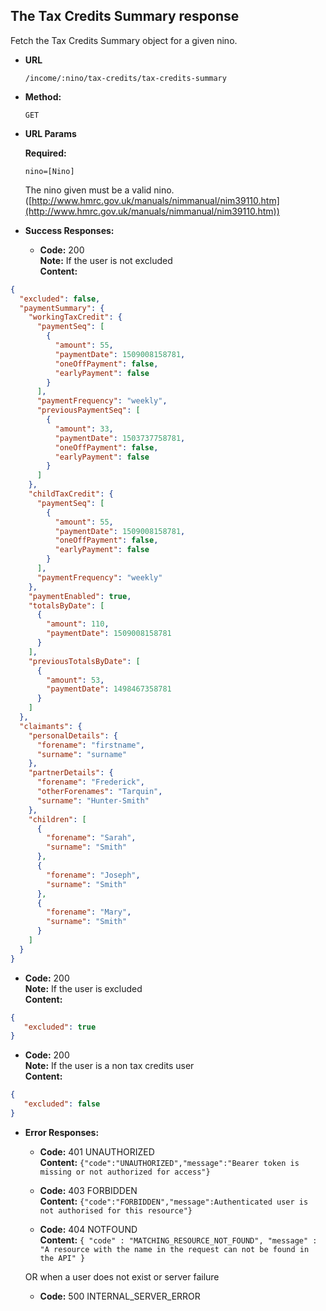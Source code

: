 The Tax Credits Summary response
----
  Fetch the Tax Credits Summary object for a given nino.
  
* **URL**

  `/income/:nino/tax-credits/tax-credits-summary`

* **Method:**
  
  `GET`
  
*  **URL Params**

   **Required:**
 
   `nino=[Nino]`
   
   The nino given must be a valid nino. ([http://www.hmrc.gov.uk/manuals/nimmanual/nim39110.htm](http://www.hmrc.gov.uk/manuals/nimmanual/nim39110.htm))

* **Success Responses:**

  * **Code:** 200 <br />
    **Note:** If the user is not excluded <br />
    **Content:**

```json
{ 
  "excluded": false,
  "paymentSummary": {
    "workingTaxCredit": {
      "paymentSeq": [
        {
          "amount": 55,
          "paymentDate": 1509008158781,
          "oneOffPayment": false,
          "earlyPayment": false
        }
      ],
      "paymentFrequency": "weekly",
      "previousPaymentSeq": [
        {
          "amount": 33,
          "paymentDate": 1503737758781,
          "oneOffPayment": false,
          "earlyPayment": false
        }
      ]
    },
    "childTaxCredit": {
      "paymentSeq": [
        {
          "amount": 55,
          "paymentDate": 1509008158781,
          "oneOffPayment": false,
          "earlyPayment": false
        }
      ],
      "paymentFrequency": "weekly"
    },
    "paymentEnabled": true,
    "totalsByDate": [
      {
        "amount": 110,
        "paymentDate": 1509008158781
      }
    ],
    "previousTotalsByDate": [
      {
        "amount": 53,
        "paymentDate": 1498467358781
      }
    ]
  },
  "claimants": {
    "personalDetails": {
      "forename": "firstname",
      "surname": "surname"
    },
    "partnerDetails": {
      "forename": "Frederick",
      "otherForenames": "Tarquin",
      "surname": "Hunter-Smith"
    },
    "children": [
      {
        "forename": "Sarah",
        "surname": "Smith"
      },
      {
        "forename": "Joseph",
        "surname": "Smith"
      },
      {
        "forename": "Mary",
        "surname": "Smith"
      }
    ]
  }
}
```

  * **Code:** 200 <br />
    **Note:** If the user is excluded <br />
    **Content:**
    
```json
{
   "excluded": true
}
```

  * **Code:** 200 <br />
    **Note:** If the user is a non tax credits user <br />
    **Content:**
    
```json
{
   "excluded": false
}
```
 
* **Error Responses:**

  * **Code:** 401 UNAUTHORIZED <br/>
    **Content:** `{"code":"UNAUTHORIZED","message":"Bearer token is missing or not authorized for access"}`

  * **Code:** 403 FORBIDDEN <br/>
    **Content:** `{"code":"FORBIDDEN","message":Authenticated user is not authorised for this resource"}`

  * **Code:** 404 NOTFOUND <br/>
    **Content:** `{ "code" : "MATCHING_RESOURCE_NOT_FOUND", "message" : "A resource with the name in the request can not be found in the API" }`

  OR when a user does not exist or server failure

  * **Code:** 500 INTERNAL_SERVER_ERROR <br/>



